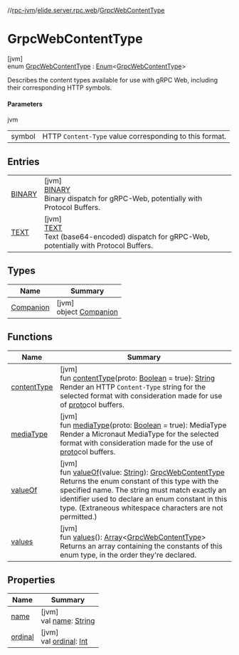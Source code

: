 //[rpc-jvm](../../../index.md)/[elide.server.rpc.web](../index.md)/[GrpcWebContentType](index.md)

# GrpcWebContentType

[jvm]\
enum [GrpcWebContentType](index.md) : [Enum](https://kotlinlang.org/api/latest/jvm/stdlib/kotlin/-enum/index.html)&lt;[GrpcWebContentType](index.md)&gt; 

Describes the content types available for use with gRPC Web, including their corresponding HTTP symbols.

#### Parameters

jvm

| | |
|---|---|
| symbol | HTTP `Content-Type` value corresponding to this format. |

## Entries

| | |
|---|---|
| [BINARY](-b-i-n-a-r-y/index.md) | [jvm]<br>[BINARY](-b-i-n-a-r-y/index.md)<br>Binary dispatch for gRPC-Web, potentially with Protocol Buffers. |
| [TEXT](-t-e-x-t/index.md) | [jvm]<br>[TEXT](-t-e-x-t/index.md)<br>Text (base64-encoded) dispatch for gRPC-Web, potentially with Protocol Buffers. |

## Types

| Name | Summary |
|---|---|
| [Companion](-companion/index.md) | [jvm]<br>object [Companion](-companion/index.md) |

## Functions

| Name | Summary |
|---|---|
| [contentType](content-type.md) | [jvm]<br>fun [contentType](content-type.md)(proto: [Boolean](https://kotlinlang.org/api/latest/jvm/stdlib/kotlin/-boolean/index.html) = true): [String](https://kotlinlang.org/api/latest/jvm/stdlib/kotlin/-string/index.html)<br>Render an HTTP `Content-Type` string for the selected format with consideration made for use of [proto](content-type.md)col buffers. |
| [mediaType](media-type.md) | [jvm]<br>fun [mediaType](media-type.md)(proto: [Boolean](https://kotlinlang.org/api/latest/jvm/stdlib/kotlin/-boolean/index.html) = true): MediaType<br>Render a Micronaut MediaType for the selected format with consideration made for the use of [proto](media-type.md)col buffers. |
| [valueOf](value-of.md) | [jvm]<br>fun [valueOf](value-of.md)(value: [String](https://kotlinlang.org/api/latest/jvm/stdlib/kotlin/-string/index.html)): [GrpcWebContentType](index.md)<br>Returns the enum constant of this type with the specified name. The string must match exactly an identifier used to declare an enum constant in this type. (Extraneous whitespace characters are not permitted.) |
| [values](values.md) | [jvm]<br>fun [values](values.md)(): [Array](https://kotlinlang.org/api/latest/jvm/stdlib/kotlin/-array/index.html)&lt;[GrpcWebContentType](index.md)&gt;<br>Returns an array containing the constants of this enum type, in the order they're declared. |

## Properties

| Name | Summary |
|---|---|
| [name](../-rpc-symbol/-t-r-a-i-l-e-r/index.md#-372974862%2FProperties%2F-814346341) | [jvm]<br>val [name](../-rpc-symbol/-t-r-a-i-l-e-r/index.md#-372974862%2FProperties%2F-814346341): [String](https://kotlinlang.org/api/latest/jvm/stdlib/kotlin/-string/index.html) |
| [ordinal](../-rpc-symbol/-t-r-a-i-l-e-r/index.md#-739389684%2FProperties%2F-814346341) | [jvm]<br>val [ordinal](../-rpc-symbol/-t-r-a-i-l-e-r/index.md#-739389684%2FProperties%2F-814346341): [Int](https://kotlinlang.org/api/latest/jvm/stdlib/kotlin/-int/index.html) |
